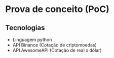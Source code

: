 # Prova de conceito (PoC)

## Tecnologias

- Linguagem python 
- API Binance (Cotação de criptomoedas)
- API AwesomeAPI (Cotação de real x dólar)